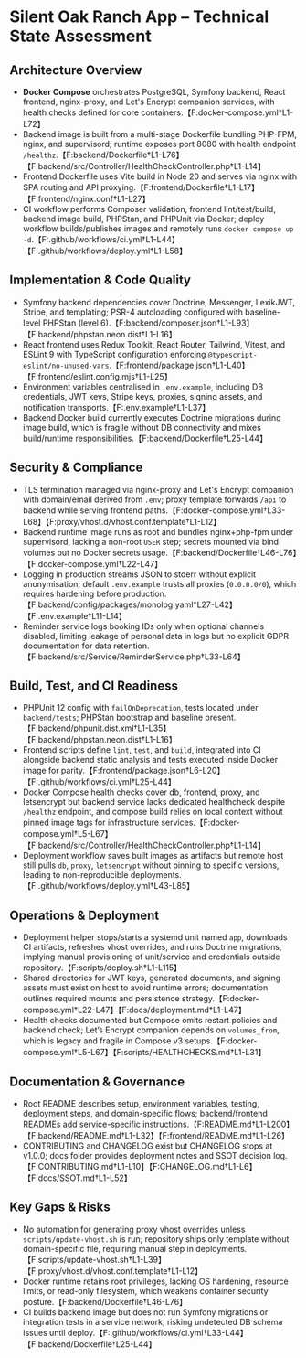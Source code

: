 # Silent Oak Ranch App – Technical State Assessment

## Architecture Overview
- **Docker Compose** orchestrates PostgreSQL, Symfony backend, React frontend, nginx-proxy, and Let's Encrypt companion services, with health checks defined for core containers.【F:docker-compose.yml†L1-L72】
- Backend image is built from a multi-stage Dockerfile bundling PHP-FPM, nginx, and supervisord; runtime exposes port 8080 with health endpoint `/healthz`.【F:backend/Dockerfile†L1-L76】【F:backend/src/Controller/HealthCheckController.php†L1-L14】
- Frontend Dockerfile uses Vite build in Node 20 and serves via nginx with SPA routing and API proxying.【F:frontend/Dockerfile†L1-L17】【F:frontend/nginx.conf†L1-L27】
- CI workflow performs Composer validation, frontend lint/test/build, backend image build, PHPStan, and PHPUnit via Docker; deploy workflow builds/publishes images and remotely runs `docker compose up -d`.【F:.github/workflows/ci.yml†L1-L44】【F:.github/workflows/deploy.yml†L1-L58】

## Implementation & Code Quality
- Symfony backend dependencies cover Doctrine, Messenger, LexikJWT, Stripe, and templating; PSR-4 autoloading configured with baseline-level PHPStan (level 6).【F:backend/composer.json†L1-L93】【F:backend/phpstan.neon.dist†L1-L16】
- React frontend uses Redux Toolkit, React Router, Tailwind, Vitest, and ESLint 9 with TypeScript configuration enforcing `@typescript-eslint/no-unused-vars`.【F:frontend/package.json†L1-L40】【F:frontend/eslint.config.mjs†L1-L25】
- Environment variables centralised in `.env.example`, including DB credentials, JWT keys, Stripe keys, proxies, signing assets, and notification transports.【F:.env.example†L1-L37】
- Backend Docker build currently executes Doctrine migrations during image build, which is fragile without DB connectivity and mixes build/runtime responsibilities.【F:backend/Dockerfile†L25-L44】

## Security & Compliance
- TLS termination managed via nginx-proxy and Let's Encrypt companion with domain/email derived from `.env`; proxy template forwards `/api` to backend while serving frontend paths.【F:docker-compose.yml†L33-L68】【F:proxy/vhost.d/vhost.conf.template†L1-L12】
- Backend runtime image runs as root and bundles nginx+php-fpm under supervisord, lacking a non-root `USER` step; secrets mounted via bind volumes but no Docker secrets usage.【F:backend/Dockerfile†L46-L76】【F:docker-compose.yml†L22-L47】
- Logging in production streams JSON to stderr without explicit anonymisation; default `.env.example` trusts all proxies (`0.0.0.0/0`), which requires hardening before production.【F:backend/config/packages/monolog.yaml†L27-L42】【F:.env.example†L11-L14】
- Reminder service logs booking IDs only when optional channels disabled, limiting leakage of personal data in logs but no explicit GDPR documentation for data retention.【F:backend/src/Service/ReminderService.php†L33-L64】

## Build, Test, and CI Readiness
- PHPUnit 12 config with `failOnDeprecation`, tests located under `backend/tests`; PHPStan bootstrap and baseline present.【F:backend/phpunit.dist.xml†L1-L35】【F:backend/phpstan.neon.dist†L1-L16】
- Frontend scripts define `lint`, `test`, and `build`, integrated into CI alongside backend static analysis and tests executed inside Docker image for parity.【F:frontend/package.json†L6-L20】【F:.github/workflows/ci.yml†L25-L44】
- Docker Compose health checks cover db, frontend, proxy, and letsencrypt but backend service lacks dedicated healthcheck despite `/healthz` endpoint, and compose build relies on local context without pinned image tags for infrastructure services.【F:docker-compose.yml†L5-L67】【F:backend/src/Controller/HealthCheckController.php†L1-L14】
- Deployment workflow saves built images as artifacts but remote host still pulls `db`, `proxy`, `letsencrypt` without pinning to specific versions, leading to non-reproducible deployments.【F:.github/workflows/deploy.yml†L43-L85】

## Operations & Deployment
- Deployment helper stops/starts a systemd unit named `app`, downloads CI artifacts, refreshes vhost overrides, and runs Doctrine migrations, implying manual provisioning of unit/service and credentials outside repository.【F:scripts/deploy.sh†L1-L115】
- Shared directories for JWT keys, generated documents, and signing assets must exist on host to avoid runtime errors; documentation outlines required mounts and persistence strategy.【F:docker-compose.yml†L22-L47】【F:docs/deployment.md†L1-L47】
- Health checks documented but Compose omits restart policies and backend check; Let’s Encrypt companion depends on `volumes_from`, which is legacy and fragile in Compose v3 setups.【F:docker-compose.yml†L5-L67】【F:scripts/HEALTHCHECKS.md†L1-L31】

## Documentation & Governance
- Root README describes setup, environment variables, testing, deployment steps, and domain-specific flows; backend/frontend READMEs add service-specific instructions.【F:README.md†L1-L200】【F:backend/README.md†L1-L32】【F:frontend/README.md†L1-L26】
- CONTRIBUTING and CHANGELOG exist but CHANGELOG stops at v1.0.0; docs folder provides deployment notes and SSOT decision log.【F:CONTRIBUTING.md†L1-L10】【F:CHANGELOG.md†L1-L6】【F:docs/SSOT.md†L1-L52】

## Key Gaps & Risks
- No automation for generating proxy vhost overrides unless `scripts/update-vhost.sh` is run; repository ships only template without domain-specific file, requiring manual step in deployments.【F:scripts/update-vhost.sh†L1-L39】【F:proxy/vhost.d/vhost.conf.template†L1-L12】
- Docker runtime retains root privileges, lacking OS hardening, resource limits, or read-only filesystem, which weakens container security posture.【F:backend/Dockerfile†L46-L76】
- CI builds backend image but does not run Symfony migrations or integration tests in a service network, risking undetected DB schema issues until deploy.【F:.github/workflows/ci.yml†L33-L44】【F:backend/Dockerfile†L25-L44】
